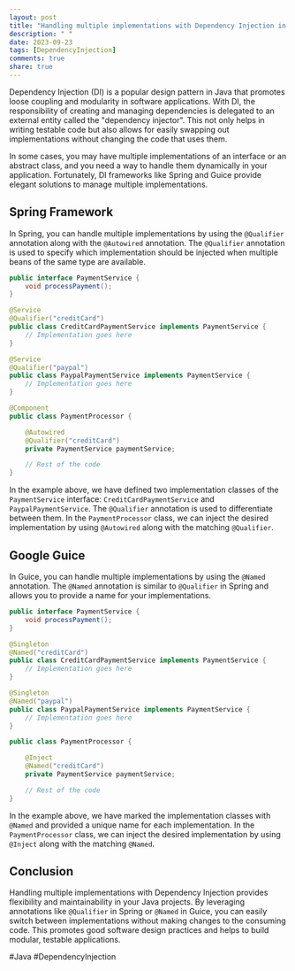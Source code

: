 ```yaml
---
layout: post
title: "Handling multiple implementations with Dependency Injection in Java."
description: " "
date: 2023-09-23
tags: [DependencyInjection]
comments: true
share: true
---
```


Dependency Injection (DI) is a popular design pattern in Java that promotes loose coupling and modularity in software applications. With DI, the responsibility of creating and managing dependencies is delegated to an external entity called the "dependency injector". This not only helps in writing testable code but also allows for easily swapping out implementations without changing the code that uses them.

In some cases, you may have multiple implementations of an interface or an abstract class, and you need a way to handle them dynamically in your application. Fortunately, DI frameworks like Spring and Guice provide elegant solutions to manage multiple implementations.

## Spring Framework

In Spring, you can handle multiple implementations by using the `@Qualifier` annotation along with the `@Autowired` annotation. The `@Qualifier` annotation is used to specify which implementation should be injected when multiple beans of the same type are available.

```java
public interface PaymentService {
    void processPayment();
}

@Service
@Qualifier("creditCard")
public class CreditCardPaymentService implements PaymentService {
    // Implementation goes here
}

@Service
@Qualifier("paypal")
public class PaypalPaymentService implements PaymentService {
    // Implementation goes here
}

@Component
public class PaymentProcessor {

    @Autowired
    @Qualifier("creditCard")
    private PaymentService paymentService;

    // Rest of the code
}
```

In the example above, we have defined two implementation classes of the `PaymentService` interface: `CreditCardPaymentService` and `PaypalPaymentService`. The `@Qualifier` annotation is used to differentiate between them. In the `PaymentProcessor` class, we can inject the desired implementation by using `@Autowired` along with the matching `@Qualifier`.

## Google Guice

In Guice, you can handle multiple implementations by using the `@Named` annotation. The `@Named` annotation is similar to `@Qualifier` in Spring and allows you to provide a name for your implementations.

```java
public interface PaymentService {
    void processPayment();
}

@Singleton
@Named("creditCard")
public class CreditCardPaymentService implements PaymentService {
    // Implementation goes here
}

@Singleton
@Named("paypal")
public class PaypalPaymentService implements PaymentService {
    // Implementation goes here
}

public class PaymentProcessor {

    @Inject
    @Named("creditCard")
    private PaymentService paymentService;

    // Rest of the code
}
```

In the example above, we have marked the implementation classes with `@Named` and provided a unique name for each implementation. In the `PaymentProcessor` class, we can inject the desired implementation by using `@Inject` along with the matching `@Named`.

## Conclusion

Handling multiple implementations with Dependency Injection provides flexibility and maintainability in your Java projects. By leveraging annotations like `@Qualifier` in Spring or `@Named` in Guice, you can easily switch between implementations without making changes to the consuming code. This promotes good software design practices and helps to build modular, testable applications.

#Java #DependencyInjection
